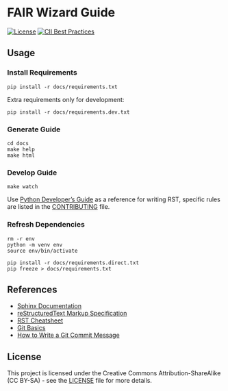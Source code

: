 # FAIR Wizard Guide

[![License](https://img.shields.io/github/license/ds-wizard/guide)](LICENSE)
[![CII Best Practices](https://bestpractices.coreinfrastructure.org/projects/4975/badge)](https://bestpractices.coreinfrastructure.org/projects/4975)

## Usage

### Install Requirements

```
pip install -r docs/requirements.txt
```

Extra requirements only for development:

```
pip install -r docs/requirements.dev.txt
```

### Generate Guide

```
cd docs
make help
make html
```

### Develop Guide

```
make watch
```

Use [Python Developer’s Guide](https://devguide.python.org/documentation/markup/) as a reference for writing RST, specific rules are listed in the [CONTRIBUTING](CONTRIBUTING.md) file.

### Refresh Dependencies

```
rm -r env
python -m venv env
source env/bin/activate

pip install -r docs/requirements.direct.txt
pip freeze > docs/requirements.txt
```

## References

* [Sphinx Documentation](https://www.sphinx-doc.org/en/master/)
* [reStructuredText Markup Specification](https://docutils.sourceforge.io/docs/ref/rst/restructuredtext.html)
* [RST Cheatsheet](https://github.com/ralsina/rst-cheatsheet)
* [Git Basics](https://www.atlassian.com/git)
* [How to Write a Git Commit Message](https://cbea.ms/git-commit/)

## License

This project is licensed under the  Creative Commons Attribution-ShareAlike (CC BY-SA) - see the
[LICENSE](LICENSE) file for more details.
